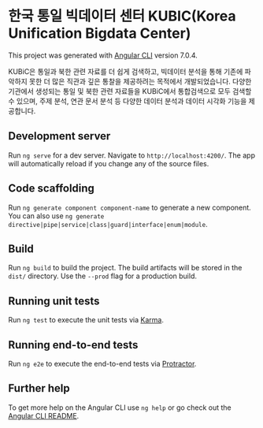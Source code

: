 # 한국 통일 빅데이터 센터 KUBIC(Korea Unification Bigdata Center)

This project was generated with [Angular CLI](https://github.com/angular/angular-cli) version 7.0.4.

KUBiC은 통일과 북한 관련 자료를 더 쉽게 검색하고, 빅데이터 분석을 통해 기존에 파악하지 못한 더 많은 직관과 깊은 통찰을 제공하려는 목적에서 개발되었습니다. 다양한 기관에서 생성되는 통일 및 북한 관련 자료들을 KUBiC에서 통합검색으로 모두 검색할 수 있으며, 주제 분석, 연관 문서 분석 등 다양한 데이터 분석과 데이터 시각화 기능을 제공합니다.

## Development server

Run `ng serve` for a dev server. Navigate to `http://localhost:4200/`. The app will automatically reload if you change any of the source files.

## Code scaffolding

Run `ng generate component component-name` to generate a new component. You can also use `ng generate directive|pipe|service|class|guard|interface|enum|module`.

## Build

Run `ng build` to build the project. The build artifacts will be stored in the `dist/` directory. Use the `--prod` flag for a production build.

## Running unit tests

Run `ng test` to execute the unit tests via [Karma](https://karma-runner.github.io).

## Running end-to-end tests

Run `ng e2e` to execute the end-to-end tests via [Protractor](http://www.protractortest.org/).

## Further help

To get more help on the Angular CLI use `ng help` or go check out the [Angular CLI README](https://github.com/angular/angular-cli/blob/master/README.md).

